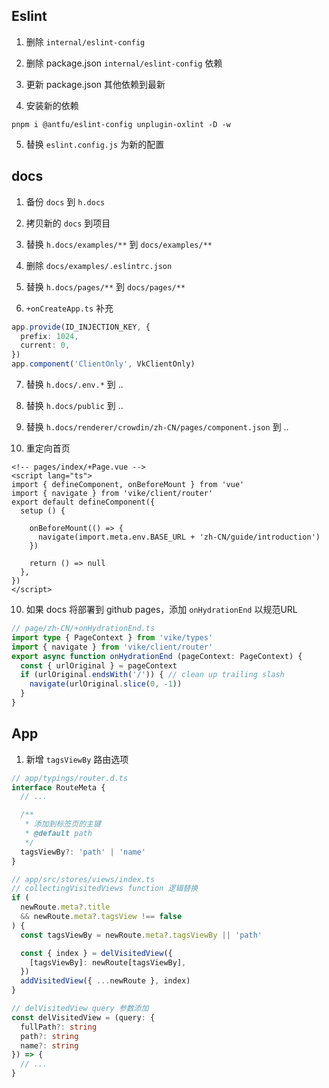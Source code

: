## Eslint

1. 删除 `internal/eslint-config`

2. 删除 package.json `internal/eslint-config` 依赖

3. 更新 package.json 其他依赖到最新

4. 安装新的依赖
```shell
pnpm i @antfu/eslint-config unplugin-oxlint -D -w
```

5. 替换 `eslint.config.js` 为新的配置

## docs

1. 备份 `docs` 到 `h.docs`

2. 拷贝新的 `docs` 到项目

3. 替换 `h.docs/examples/**` 到 `docs/examples/** ` 

4. 删除 `docs/examples/.eslintrc.json`

5. 替换  `h.docs/pages/**` 到 `docs/pages/** ` 

6. `+onCreateApp.ts` 补充

```ts
app.provide(ID_INJECTION_KEY, {
  prefix: 1024,
  current: 0,
})
app.component('ClientOnly', VkClientOnly)
```

7. 替换 `h.docs/.env.*` 到 ..

8. 替换 `h.docs/public` 到 ..

9. 替换 `h.docs/renderer/crowdin/zh-CN/pages/component.json` 到 ..


9. 重定向首页

```vue
<!-- pages/index/+Page.vue -->
<script lang="ts">
import { defineComponent, onBeforeMount } from 'vue'
import { navigate } from 'vike/client/router'
export default defineComponent({
  setup () {

    onBeforeMount(() => {
      navigate(import.meta.env.BASE_URL + 'zh-CN/guide/introduction')
    })

    return () => null
  },
})
</script>
```

10. 如果 docs 将部署到 github pages，添加 `onHydrationEnd` 以规范URL

```ts
// page/zh-CN/+onHydrationEnd.ts
import type { PageContext } from 'vike/types'
import { navigate } from 'vike/client/router'
export async function onHydrationEnd (pageContext: PageContext) {
  const { urlOriginal } = pageContext
  if (urlOriginal.endsWith('/')) { // clean up trailing slash
    navigate(urlOriginal.slice(0, -1))
  }
}

```


## App

1. 新增 `tagsViewBy` 路由选项

```ts
// app/typings/router.d.ts
interface RouteMeta {
  // ...

  /**
   * 添加到标签页的主键
   * @default path
   */
  tagsViewBy?: 'path' | 'name'
}
```
```ts
// app/src/stores/views/index.ts
// collectingVisitedViews function 逻辑替换
if (
  newRoute.meta?.title
  && newRoute.meta?.tagsView !== false
) {
  const tagsViewBy = newRoute.meta?.tagsViewBy || 'path'

  const { index } = delVisitedView({
    [tagsViewBy]: newRoute[tagsViewBy],
  })
  addVisitedView({ ...newRoute }, index)
}

// delVisitedView query 参数添加
const delVisitedView = (query: {
  fullPath?: string
  path?: string
  name?: string
}) => {
  // ...
}
```


